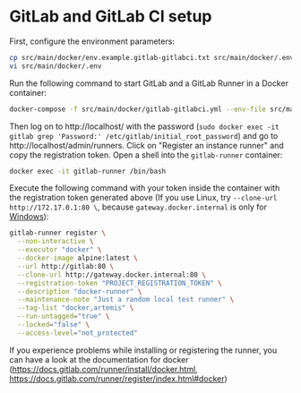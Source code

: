 # GitLab and GitLab CI setup

First, configure the environment parameters:
```bash
cp src/main/docker/env.example.gitlab-gitlabci.txt src/main/docker/.env
vi src/main/docker/.env
```

Run the following command to start GitLab and a GitLab Runner in a Docker container:
```bash
docker-compose -f src/main/docker/gitlab-gitlabci.yml --env-file src/main/docker/.env up --build -d
```

Then log on to http://localhost/ with the password (`sudo docker exec -it gitlab grep 'Password:' /etc/gitlab/initial_root_password`) and go to http://localhost/admin/runners.
Click on "Register an instance runner" and copy the registration token.
Open a shell into the `gitlab-runner` container:
```bash
docker exec -it gitlab-runner /bin/bash
```
Execute the following command with your token inside the container with the registration token generated above (If you use Linux, try `--clone-url http://172.17.0.1:80 \`, because `gateway.docker.internal` is only for [Windows](https://docs.docker.com/desktop/windows/networking/#use-cases-and-workarounds)):
```bash
gitlab-runner register \
  --non-interactive \
  --executor "docker" \
  --docker-image alpine:latest \
  --url http://gitlab:80 \
  --clone-url http://gateway.docker.internal:80 \
  --registration-token "PROJECT_REGISTRATION_TOKEN" \
  --description "docker-runner" \
  --maintenance-note "Just a random local test runner" \
  --tag-list "docker,artemis" \
  --run-untagged="true" \
  --locked="false" \
  --access-level="not_protected"
```

If you experience problems while installing or registering the runner, you can have a look at the documentation for docker (https://docs.gitlab.com/runner/install/docker.html, https://docs.gitlab.com/runner/register/index.html#docker)
